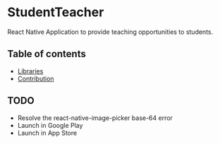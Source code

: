 # StudentTeacher
React Native Application to provide teaching opportunities to students.

## Table of contents
- [Libraries](#libraries)
- [Contribution](#contribution)

## TODO
- Resolve the react-native-image-picker base-64 error
- Launch in Google Play
- Launch in App Store
